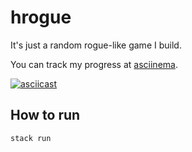 # hrogue

It's just a random rogue-like game I build.

You can track my progress at [asciinema](https://asciinema.org/~rasen).

[![asciicast](https://asciinema.org/a/330274.svg)](https://asciinema.org/a/330274)

## How to run

```sh
stack run
```
